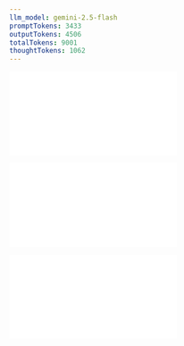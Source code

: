 ```yaml
---
llm_model: gemini-2.5-flash
promptTokens: 3433
outputTokens: 4506
totalTokens: 9001
thoughtTokens: 1062
---
```


![@](steps/prompt.6f921bdd.md)

![@](steps/file.682c7853.md)

![@](steps/response.a87bb9f4.md)